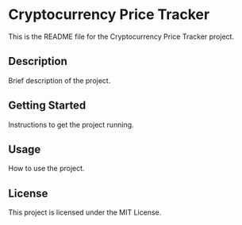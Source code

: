 # Cryptocurrency Price Tracker

This is the README file for the Cryptocurrency Price Tracker project.

## Description

Brief description of the project.

## Getting Started

Instructions to get the project running.

## Usage

How to use the project.

## License

This project is licensed under the MIT License.